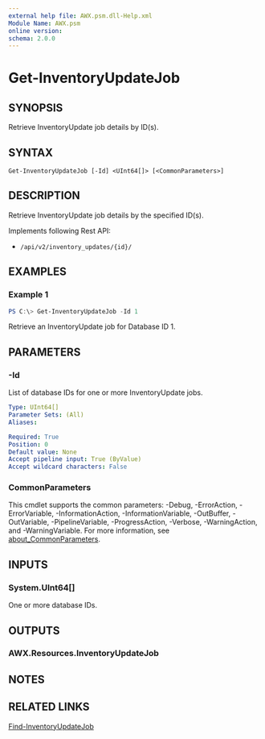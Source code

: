 ```yaml
---
external help file: AWX.psm.dll-Help.xml
Module Name: AWX.psm
online version:
schema: 2.0.0
---
```


# Get-InventoryUpdateJob

## SYNOPSIS
Retrieve InventoryUpdate job details by ID(s).

## SYNTAX

```
Get-InventoryUpdateJob [-Id] <UInt64[]> [<CommonParameters>]
```

## DESCRIPTION
Retrieve InventoryUpdate job details by the specified ID(s).

Implements following Rest API:  
- `/api/v2/inventory_updates/{id}/`  

## EXAMPLES

### Example 1
```powershell
PS C:\> Get-InventoryUpdateJob -Id 1
```

Retrieve an InventoryUpdate job for Database ID 1.

## PARAMETERS

### -Id
List of database IDs for one or more InventoryUpdate jobs.

```yaml
Type: UInt64[]
Parameter Sets: (All)
Aliases:

Required: True
Position: 0
Default value: None
Accept pipeline input: True (ByValue)
Accept wildcard characters: False
```

### CommonParameters
This cmdlet supports the common parameters: -Debug, -ErrorAction, -ErrorVariable, -InformationAction, -InformationVariable, -OutBuffer, -OutVariable, -PipelineVariable, -ProgressAction, -Verbose, -WarningAction, and -WarningVariable. For more information, see [about_CommonParameters](http://go.microsoft.com/fwlink/?LinkID=113216).

## INPUTS

### System.UInt64[]
One or more database IDs.

## OUTPUTS

### AWX.Resources.InventoryUpdateJob
## NOTES

## RELATED LINKS

[Find-InventoryUpdateJob](Find-InventoryUpdateJob.md)
